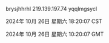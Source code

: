 brysjhhrhl 219.139.197.74 yqqlmgsycl

2024年 10月 26日 星期六 18:20:07 CST

2024年 10月 26日 星期六 10:20:07 GMT
